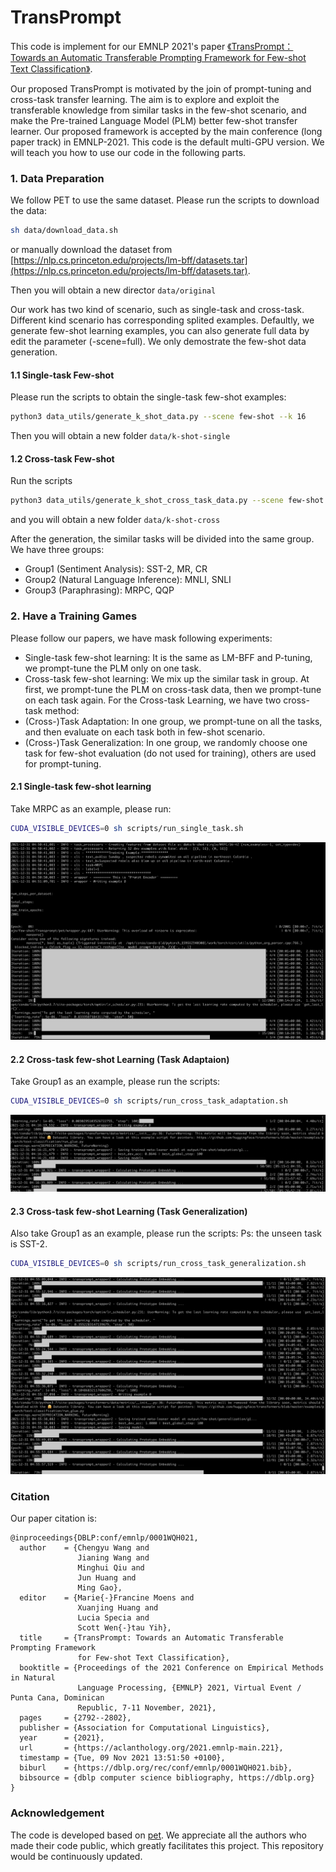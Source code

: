 # TransPrompt

This code is implement for our EMNLP 2021's paper [《TransPrompt：Towards an Automatic Transferable Prompting Framework for Few-shot Text Classification》](https://aclanthology.org/2021.emnlp-main.221/).

Our proposed TransPrompt is motivated by the join of prompt-tuning and cross-task transfer learning. 
The aim is to explore and exploit the transferable knowledge from similar tasks in the few-shot scenario, 
and make the Pre-trained Language Model (PLM) better few-shot transfer learner.
Our proposed framework is accepted by the main conference (long paper track) in EMNLP-2021. 
This code is the default multi-GPU version. We will teach you how to use our code in the following parts.


### 1. Data Preparation

We follow PET to use the same dataset.
Please run the scripts to download the data:
```bash
sh data/download_data.sh
```
or manually download the dataset from [https://nlp.cs.princeton.edu/projects/lm-bff/datasets.tar](https://nlp.cs.princeton.edu/projects/lm-bff/datasets.tar). 

Then you will obtain a new director ```data/original```

Our work has two kind of scenario, such as single-task and cross-task.
Different kind scenario has corresponding splited examples. Defaultly, we generate few-shot learning examples, you can also generate full data by edit the parameter (-scene=full).
We only demostrate the few-shot data generation.

#### 1.1 Single-task Few-shot
Please run the scripts to obtain the single-task few-shot examples:
```bash
python3 data_utils/generate_k_shot_data.py --scene few-shot --k 16
```

Then you will obtain a new folder ```data/k-shot-single```

#### 1.2 Cross-task Few-shot
Run the scripts
```bash
python3 data_utils/generate_k_shot_cross_task_data.py --scene few-shot --k 16
```

and you will obtain a new folder ```data/k-shot-cross```

After the generation, the similar tasks will be divided into the same group. We have three groups:
- Group1 (Sentiment Analysis): SST-2, MR, CR
- Group2 (Natural Language Inference): MNLI, SNLI
- Group3 (Paraphrasing): MRPC, QQP

### 2. Have a Training Games

Please follow our papers, we have mask following experiments:
- Single-task few-shot learning: It is the same as LM-BFF and P-tuning, we prompt-tune the PLM only on one task.
- Cross-task few-shot learning: We mix up the similar task in group. At first, we prompt-tune the PLM on cross-task data, then we prompt-tune on each task again.
For the Cross-task Learning, we have two cross-task method:
- (Cross-)Task Adaptation: In one group, we prompt-tune on all the tasks, and then evaluate on each task both in few-shot scenario.
- (Cross-)Task Generalization: In one group, we randomly choose one task for few-shot evaluation (do not used for training), others are used for prompt-tuning.

#### 2.1 Single-task few-shot learning
Take MRPC as an example, please run:
```bash
CUDA_VISIBLE_DEVICES=0 sh scripts/run_single_task.sh
```
![figure1.png](images/figure1.jpg)

#### 2.2 Cross-task few-shot Learning (Task Adaptaion)

Take Group1 as an example, please run the scripts:
```bash
CUDA_VISIBLE_DEVICES=0 sh scripts/run_cross_task_adaptation.sh
```
![figure2.png](images/figure2.jpg)

#### 2.3 Cross-task few-shot Learning (Task Generalization)

Also take Group1 as an example, please run the scripts:
Ps: the unseen task is SST-2.
```bash
CUDA_VISIBLE_DEVICES=0 sh scripts/run_cross_task_generalization.sh
```
![figure3.png](images/figure3.jpg)


### Citation
Our paper citation is:

```
@inproceedings{DBLP:conf/emnlp/0001WQH021,
  author    = {Chengyu Wang and
               Jianing Wang and
               Minghui Qiu and
               Jun Huang and
               Ming Gao},
  editor    = {Marie{-}Francine Moens and
               Xuanjing Huang and
               Lucia Specia and
               Scott Wen{-}tau Yih},
  title     = {TransPrompt: Towards an Automatic Transferable Prompting Framework
               for Few-shot Text Classification},
  booktitle = {Proceedings of the 2021 Conference on Empirical Methods in Natural
               Language Processing, {EMNLP} 2021, Virtual Event / Punta Cana, Dominican
               Republic, 7-11 November, 2021},
  pages     = {2792--2802},
  publisher = {Association for Computational Linguistics},
  year      = {2021},
  url       = {https://aclanthology.org/2021.emnlp-main.221},
  timestamp = {Tue, 09 Nov 2021 13:51:50 +0100},
  biburl    = {https://dblp.org/rec/conf/emnlp/0001WQH021.bib},
  bibsource = {dblp computer science bibliography, https://dblp.org}
}
```

### Acknowledgement

The code is developed based on [pet](https://github.com/timoschick/pet).
We appreciate all the authors who made their code public, which greatly facilitates this project. 
This repository would be continuously updated.
